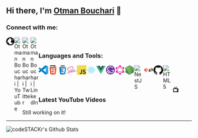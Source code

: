 ## Hi there, I'm [Otman Bouchari][website] 👋

<!-- ## Latest course

<div align="center">
  <table border="0" cellspacing="0" cellpadding="0">
    <thead>
      <tr>
        <th>
          <strong><a href="https://realworldjamstack.dev/">realworldjamstack.dev</a></strong>
        </th>
      </tr>
    </thead>
    <tbody>
      <tr>
        <td>
          <a href="https://realworldjamstack.dev/">
            <img
              alt="Learn jamstack by building realworld apps"
              src="https://images.ctfassets.net/ka0lider8v0h/4JO8QwBbdxXt27CFhXpZiQ/da2a164875985d27126dc9fae2db5c0b/real-world-jamstack.gif"
            />
          </a>
        </td>
      </tr>
    </tbody>
  </table>
</div> -->


<!-- ## I'm a Developer, and Teacher!
- 🥳 I Just released a new course [Real world jamstack](https://realworldjamstack.dev/)
- 🌱 I’m currently learning everything JAMstack 🤣
- 👯 I’m looking to collaborate with other content creators
- ⚡ Fun fact: I love BBQ -->

### Connect with me:

[<img align="left" alt="obouchari.me" width="22px" src="https://raw.githubusercontent.com/iconic/open-iconic/master/svg/globe.svg" />][website]
[<img align="left" alt="Otman Bouchari | YouTube" width="22px" src="https://cdn.jsdelivr.net/npm/simple-icons@v3/icons/youtube.svg" />][youtube]
[<img align="left" alt="Otman Bouchari | Twitter" width="22px" src="https://cdn.jsdelivr.net/npm/simple-icons@v3/icons/twitter.svg" />][twitter]
[<img align="left" alt="Otman Bouchari | LinkedIn" width="22px" src="https://cdn.jsdelivr.net/npm/simple-icons@v3/icons/linkedin.svg" />][linkedin]


<br />

### Languages and Tools:

[<img align="left" alt="Visual Studio Code" width="26px" src="https://raw.githubusercontent.com/github/explore/80688e429a7d4ef2fca1e82350fe8e3517d3494d/topics/visual-studio-code/visual-studio-code.png" />][vscode]

[<img align="left" alt="HTML5" width="26px" src="https://raw.githubusercontent.com/github/explore/80688e429a7d4ef2fca1e82350fe8e3517d3494d/topics/html/html.png" />][html5]

[<img align="left" alt="CSS3" width="26px" src="https://raw.githubusercontent.com/github/explore/80688e429a7d4ef2fca1e82350fe8e3517d3494d/topics/css/css.png" />][css3]

[<img align="left" alt="Sass" width="26px" src="https://raw.githubusercontent.com/github/explore/80688e429a7d4ef2fca1e82350fe8e3517d3494d/topics/sass/sass.png" />][sass]

[<img align="left" alt="JavaScript" width="26px" 
src="https://raw.githubusercontent.com/github/explore/80688e429a7d4ef2fca1e82350fe8e3517d3494d/topics/javascript/javascript.png" />][js]

[<img align="left" alt="React" width="26px" src="https://raw.githubusercontent.com/github/explore/80688e429a7d4ef2fca1e82350fe8e3517d3494d/topics/react/react.png" />][react]

[<img align="left" alt="Vue" width="26px" src="https://raw.githubusercontent.com/github/explore/80688e429a7d4ef2fca1e82350fe8e3517d3494d/topics/vue/vue.png" />][vue]

[<img align="left" alt="Gatsby" width="26px" src="https://raw.githubusercontent.com/github/explore/e94815998e4e0713912fed477a1f346ec04c3da2/topics/gatsby/gatsby.png" />][gatsby]

[<img align="left" alt="GraphQL" width="26px" src="https://raw.githubusercontent.com/github/explore/80688e429a7d4ef2fca1e82350fe8e3517d3494d/topics/graphql/graphql.png" />][graphql]

[<img align="left" alt="Node.js" width="26px" src="https://raw.githubusercontent.com/github/explore/80688e429a7d4ef2fca1e82350fe8e3517d3494d/topics/nodejs/nodejs.png" />][node]

[<img align="left" alt="NestJS" width="26px" src="https://cdn.svgporn.com/logos/nestjs.svg" />][nest]

[<img align="left" alt="Git" width="26px" src="https://raw.githubusercontent.com/github/explore/80688e429a7d4ef2fca1e82350fe8e3517d3494d/topics/git/git.png" />][git]

[<img align="left" alt="GitHub" width="26px" src="https://raw.githubusercontent.com/github/explore/78df643247d429f6cc873026c0622819ad797942/topics/github/github.png" />][github]

[<img align="left" alt="HTML5" width="26px" src="https://cdn.svgporn.com/logos/hyper.svg" />][hyper]

<br />
<br />


### 📺 Latest YouTube Videos
<!-- YOUTUBE:START -->
Still working on it!
<!-- - [Creating  Gatsbyjs  Recipes for Tailwindcss and Contentful](https://www.youtube.com/watch?v=4mr-iqdsz-Q)
- [Live Stream - Migrate a plain React app to Gatsby](https://www.youtube.com/watch?v=uTQFVmnGB7o)
- [02 Build a social network app using the JAMstack - CRUD](https://www.youtube.com/watch?v=QQhTuESUP4A)
- [Prevent css grid items stretch](https://www.youtube.com/watch?v=DGoeAUB9VLQ)
- [01 Build a social network app using the JAMstack - Project setup and Auth](https://www.youtube.com/watch?v=L6-z15IvZ3k) -->
<!-- YOUTUBE:END -->

<!-- --- -->

<!-- ### 📕 Latest Blog Posts -->
<!-- BLOG-POST-LIST:START -->
<!-- - [Getting Started with Gatsbyjs recipes](https://khaledgarbaya.net/articles/getting-started-with-gatsbyjs-recipes)
- [Gatsby As a Replacement for Create-react-app](https://khaledgarbaya.net/articles/gatsby-as-a-replacement-for-create-react-app)
- [Tl;Dr GraphQL](https://khaledgarbaya.net/articles/tl-dr-graphql)
- [How to create a node js command line tool with yargs middleware](https://khaledgarbaya.net/articles/how-to-create-a-node-js-command-line-tool-with-yargs-middleware)
- [Moving from create-react-app to Gatsby.js](https://khaledgarbaya.net/articles/moving-from-create-react-app-to-gatsby-js) -->
<!-- BLOG-POST-LIST:END -->

---

<img align="left" alt="codeSTACKr's Github Stats" src="https://github-readme-stats.vercel.app/api?username=obouchari&show_icons=true&hide_border=true" />

[website]: https://obouchari.me
[twitter]: https://twitter.com/obouchari
[youtube]: https://www.youtube.com/channel/UChLDblifp0g9hs7BKJTdLNQ
[linkedin]: https://linkedin.com/in/obouchari

<!-- TechStack Links -->
[vscode]: https://code.visualstudio.com
[html5]: https://htmlreference.io
[css3]: https://cssreference.io
[sass]: https://sass-lang.com
[js]: https://developer.mozilla.org/en-US/docs/Web/JavaScript
[react]: https://reactjs.org
[vue]: https://vuejs.org
[gatsby]: https://www.gatsbyjs.com
[graphql]: https://graphql.org
[node]: https://nodejs.org/en
[nest]: https://nestjs.com
[git]: https://git-scm.com
[github]: https://github.com
[hyper]: https://hyper.is
